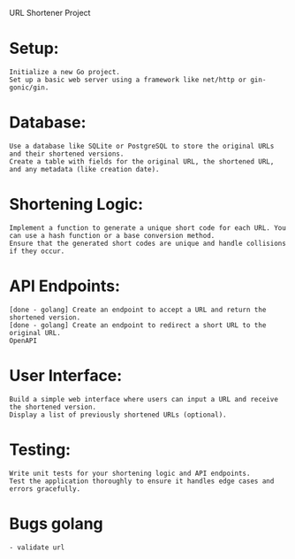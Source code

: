 
URL Shortener Project

# Setup:
	Initialize a new Go project.
	Set up a basic web server using a framework like net/http or gin-gonic/gin.

# Database:
	Use a database like SQLite or PostgreSQL to store the original URLs and their shortened versions.
	Create a table with fields for the original URL, the shortened URL, and any metadata (like creation date).

# Shortening Logic:
	Implement a function to generate a unique short code for each URL. You can use a hash function or a base conversion method.
	Ensure that the generated short codes are unique and handle collisions if they occur.

# API Endpoints:
	[done - golang] Create an endpoint to accept a URL and return the shortened version.
	[done - golang] Create an endpoint to redirect a short URL to the original URL.
	OpenAPI

# User Interface:
	Build a simple web interface where users can input a URL and receive the shortened version.
	Display a list of previously shortened URLs (optional).

# Testing:
	Write unit tests for your shortening logic and API endpoints.
	Test the application thoroughly to ensure it handles edge cases and errors gracefully.


# Bugs golang
	- validate url

